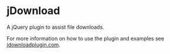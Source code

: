 jDownload
=========
A jQuery plugin to assist file downloads.

For more information on how to use the plugin and examples see [jdownloadplugin.com](http://jdownloadplugin.com/).
